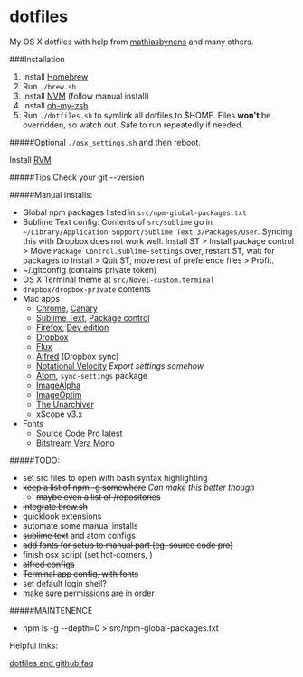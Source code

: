 # dotfiles
My OS X dotfiles with help from [mathiasbynens](https://github.com/mathiasbynens/dotfiles) and many others.

###Installation
1. Install [Homebrew](http://brew.sh/)
2. Run `./brew.sh`
2. Install [NVM](https://github.com/creationix/nvm) (follow manual install)
4. Install [oh-my-zsh](https://github.com/robbyrussell/oh-my-zsh)
5. Run `./dotfiles.sh` to symlink all dotfiles to $HOME. Files **won't** be overridden, so watch out. Safe to run repeatedly if needed.

#####Optional
`./osx_settings.sh` and then reboot.

Install [RVM](https://rvm.io/)

#####Tips
Check your git --version

#####Manual Installs:
* Global npm packages listed in `src/npm-global-packages.txt`
* Sublime Text config: Contents of `src/sublime` go in `~/Library/Application Support/Sublime Text 3/Packages/User`. Syncing this with Dropbox does not work well. Install ST > Install package control > Move `Package Control.sublime-settings` over, restart ST, wait for packages to install > Quit ST, move rest of preference files > Profit.
* ~/.gitconfig (contains private token)
* OS X Terminal theme at `src/Novel-custom.terminal`
* `dropbox/dropbox-private` contents
* Mac apps
	* [Chrome](https://www.google.com/chrome/), [Canary](https://www.google.com/chrome/browser/canary.html)
	* [Sublime Text](http://www.sublimetext.com/3), [Package control](https://packagecontrol.io/installation)
	* [Firefox](https://www.mozilla.org/en-US/firefox/new/), [Dev edition](https://www.mozilla.org/en-US/firefox/developer/)
	* [Dropbox](https://www.dropbox.com/downloading)
	* [Flux](https://justgetflux.com/news/pages/macquickstart/)
	* [Alfred](https://www.alfredapp.com/) (Dropbox sync)
	* [Notational Velocity](http://notational.net/) _Export settings somehow_
	* [Atom](https://atom.io/), `sync-settings` package
	* [ImageAlpha](https://pngmini.com/)
	* [ImageOptim](https://imageoptim.com/)
	* [The Unarchiver](http://wakaba.c3.cx/s/apps/unarchiver)
	* xScope v3.x
* Fonts
	* [Source Code Pro latest](https://github.com/adobe-fonts/source-code-pro/releases/latest)
	* [Bitstream Vera Mono](http://ftp.gnome.org/pub/GNOME/sources/ttf-bitstream-vera/1.10/)


#####TODO:
* set src files to open with bash syntax highlighting
* ~~keep a list of npm -g somewhere~~ _Can make this better though_
	* ~~maybe even a list of /repositories~~
* ~~integrate brew.sh~~
* quicklook extensions
* automate some manual installs
* ~~sublime text~~ and atom configs
* ~~add fonts for setup to manual part (eg. source code pro)~~
* finish osx script (set hot-corners, )
* ~~alfred configs~~
* ~~Terminal app config, with fonts~~
* set default login shell?
* make sure permissions are in order

#####MAINTENENCE
* npm ls -g --depth=0 > src/npm-global-packages.txt

Helpful links:

[dotfiles and github faq](https://dotfiles.github.io/)

